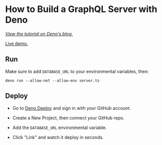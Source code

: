 # How to Build a GraphQL Server with Deno

[_View the tutorial on Deno's blog._](https://deno.com/blog/build-a-graphql-server-with-deno)

[Live demo.](https://argotdev-deno-graphql.deno.dev/graphql)

## Run

Make sure to add `DATABASE_URL` to your environmental variables, then:

```
deno run --allow-net --allow-env server.ts
```

## Deploy

- Go to [Deno Deploy](/deploy) and sign in with your GitHub account.

- Create a New Project, then connect your GitHub repo.

- Add the `DATABASE_URL` environmental variable.

- Click "Link" and watch it deploy in seconds.
